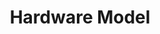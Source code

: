 ---
title: Hardware Model
position: 2.5
type: 
description: The hardware model node defines information about the model, such as dimensions and other general specifications 
content_markdown: |-

  `MATCH (a:HW_MODEL) RETURN a.model`
  {: .info}
  
  <br>

  <br> 
    
  
  ![API Image](/images/apiEcon.PNG){:class="img-responsive"} <br>
  
  ###### Returns a specific hardware item from the Technopedia database.<br> 
  ![API Image](/images/tid.png){:class="img-responsive"} <br>

left_code_blocks:
  - code_block: |-
      curl -G -H "Authorization: Bearer b93477a9-057b-4878-a16b93477a9-057b-4878-a16f-d7f7d1f27a7af-d7f7d1f27a7a" "https://v6.technopedia.com/tql" --data-urlencode' "q=MATCH (h:MANUFACTURER) RETURN h.manufacturer"
    title: cURL Examples
    language: bash
right_code_blocks:
  - code_block: |2
      technopedia_id
      model
      url
      desupported_flag
      cpu_sockets
      cpu_url
      date_introduced
      model_profile
      min height
      max height
      min width
      max width
      min depth
      max depth
      min weight
      max weight
      min_operating_temp
      max_operating_temp
      min_non_operating_temp
      max_non_operating_temp
      min_non_operating_humidity
      max_non_operating_humidity
      min_operating_humidity
      max_operating_humidity
      created_at
      modified_at
    title: Hardware Model Attributes
    language: bash
  - code_block: |2-
      [:MODEL_OF]->(HARDWARE_PRODUCT)
      [:POWER]->(POWER_PROFILE)
      [:SUPPORT_STAGE]->(SUPPORT_STAGE)
    title: Relationships
    language: bash
  - code_block: |2-
      [:MODEL_OF]->(HARDWARE_PRODUCT)
        no attributes

      [:POWER]->(POWER_PROFILE)
        power_max
        power_max_unit
        power_average
        power_average_unit
        created_at
        modified_at


      [:SUPPORT_STAGE]->(SUPPORT_STAGE)
        created_at
        modified_at
        end date


    title: Relationship Attributes
    language: bash
---